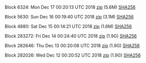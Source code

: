 Block 6324: Mon Dec 17 00:20:13 UTC 2018 [zip](https://dash-bootstrap.ams3.digitaloceanspaces.com/testnet/2018-12-17/bootstrap.dat.zip) (5.6M) [SHA256](https://dash-bootstrap.ams3.digitaloceanspaces.com/testnet/2018-12-17/sha256.txt)

Block 5630: Sun Dec 16 00:19:40 UTC 2018 [zip](https://dash-bootstrap.ams3.digitaloceanspaces.com/testnet/2018-12-16/bootstrap.dat.zip) (3.1M) [SHA256](https://dash-bootstrap.ams3.digitaloceanspaces.com/testnet/2018-12-16/sha256.txt)

Block 4880: Sat Dec 15 00:14:21 UTC 2018 [zip](https://dash-bootstrap.ams3.digitaloceanspaces.com/testnet/2018-12-15/bootstrap.dat.zip) (1.6M) [SHA256](https://dash-bootstrap.ams3.digitaloceanspaces.com/testnet/2018-12-15/sha256.txt)

Block 283272: Fri Dec 14 00:24:40 UTC 2018 [zip](https://dash-bootstrap.ams3.digitaloceanspaces.com/testnet/2018-12-14/bootstrap.dat.zip) (1.9G) [SHA256](https://dash-bootstrap.ams3.digitaloceanspaces.com/testnet/2018-12-14/sha256.txt)

Block 282646: Thu Dec 13 00:20:08 UTC 2018 [zip](https://dash-bootstrap.ams3.digitaloceanspaces.com/testnet/2018-12-13/bootstrap.dat.zip) (1.9G) [SHA256](https://dash-bootstrap.ams3.digitaloceanspaces.com/testnet/2018-12-13/sha256.txt)

Block 282026: Wed Dec 12 00:20:52 UTC 2018 [zip](https://dash-bootstrap.ams3.digitaloceanspaces.com/testnet/2018-12-12/bootstrap.dat.zip) (1.9G) [SHA256](https://dash-bootstrap.ams3.digitaloceanspaces.com/testnet/2018-12-12/sha256.txt)
